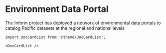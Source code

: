 # Environment Data Portal

The Inform project has deployed a network of environmental data portals to catalog Pacific datasets at the regional and national levels

```mdx-code-block
import DocCardList from '@theme/DocCardList';

<DocCardList />
```

